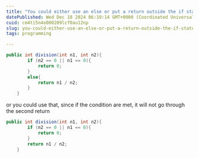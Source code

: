 ```yaml
---
title: "You could either use an else or put a return outside the if statement"
datePublished: Wed Dec 18 2024 06:19:14 GMT+0000 (Coordinated Universal Time)
cuid: cm4ti5n4o000209lcf0au12np
slug: you-could-either-use-an-else-or-put-a-return-outside-the-if-statement
tags: programming

---
```


```java
public int division(int n1, int n2){
        if (n2 == 0 || n1 == 0){
            return 0;
        }
        else{
            return n1 / n2;
        }
    }
```

or you could use that, since if the condition are met, it will not go through the second return

```java
public int division(int n1, int n2){
        if (n2 == 0 || n1 == 0){
            return 0;
        }
        return n1 / n2;
    } 
```